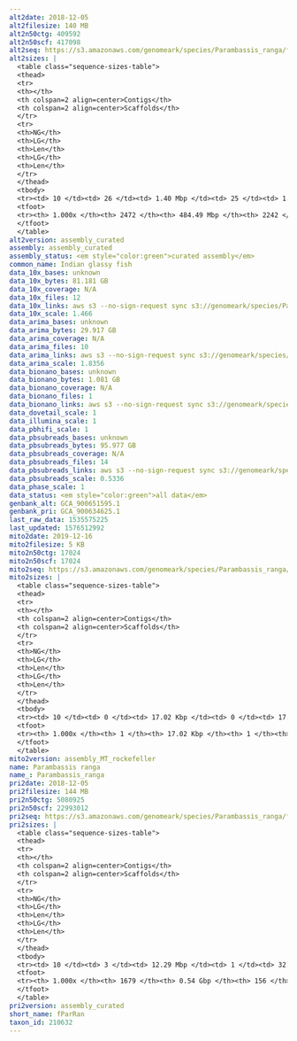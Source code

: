 ```yaml
---
alt2date: 2018-12-05
alt2filesize: 140 MB
alt2n50ctg: 409592
alt2n50scf: 417098
alt2seq: https://s3.amazonaws.com/genomeark/species/Parambassis_ranga/fParRan2/assembly_curated/fParRan2.alt.cur.20181205.fasta.gz
alt2sizes: |
  <table class="sequence-sizes-table">
  <thead>
  <tr>
  <th></th>
  <th colspan=2 align=center>Contigs</th>
  <th colspan=2 align=center>Scaffolds</th>
  </tr>
  <tr>
  <th>NG</th>
  <th>LG</th>
  <th>Len</th>
  <th>LG</th>
  <th>Len</th>
  </tr>
  </thead>
  <tbody>
  <tr><td> 10 </td><td> 26 </td><td> 1.40 Mbp </td><td> 25 </td><td> 1.49 Mbp </td></tr>  <tr><td> 20 </td><td> 69 </td><td> 0.97 Mbp </td><td> 66 </td><td> 0.99 Mbp </td></tr>  <tr><td> 30 </td><td> 128 </td><td> 0.68 Mbp </td><td> 122 </td><td> 0.73 Mbp </td></tr>  <tr><td> 40 </td><td> 210 </td><td> 0.52 Mbp </td><td> 201 </td><td> 0.53 Mbp </td></tr>  <tr style="background-color:#cccccc;"><td> 50 </td><td> 315 </td><td> 0.41 Mbp </td><td> 305 </td><td> 0.42 Mbp </td></tr>  <tr><td> 60 </td><td> 450 </td><td> 0.32 Mbp </td><td> 437 </td><td> 0.33 Mbp </td></tr>  <tr><td> 70 </td><td> 630 </td><td> 0.23 Mbp </td><td> 613 </td><td> 0.24 Mbp </td></tr>  <tr><td> 80 </td><td> 876 </td><td> 0.17 Mbp </td><td> 856 </td><td> 0.17 Mbp </td></tr>  <tr><td> 90 </td><td> 1251 </td><td> 0.10 Mbp </td><td> 1225 </td><td> 0.10 Mbp </td></tr>  <tr><td> 100 </td><td> 2471 </td><td> 6  bp </td><td> 2241 </td><td> 173  bp </td></tr>  </tbody>
  <tfoot>
  <tr><th> 1.000x </th><th> 2472 </th><th> 484.49 Mbp </th><th> 2242 </th><th> 486.55 Mbp </th></tr>
  </tfoot>
  </table>
alt2version: assembly_curated
assembly: assembly_curated
assembly_status: <em style="color:green">curated assembly</em>
common_name: Indian glassy fish
data_10x_bases: unknown
data_10x_bytes: 81.181 GB
data_10x_coverage: N/A
data_10x_files: 12
data_10x_links: aws s3 --no-sign-request sync s3://genomeark/species/Parambassis_ranga/fParRan2/genomic_data/10x/ .<br>
data_10x_scale: 1.466
data_arima_bases: unknown
data_arima_bytes: 29.917 GB
data_arima_coverage: N/A
data_arima_files: 10
data_arima_links: aws s3 --no-sign-request sync s3://genomeark/species/Parambassis_ranga/fParRan2/genomic_data/arima/ .<br>
data_arima_scale: 1.8356
data_bionano_bases: unknown
data_bionano_bytes: 1.081 GB
data_bionano_coverage: N/A
data_bionano_files: 1
data_bionano_links: aws s3 --no-sign-request sync s3://genomeark/species/Parambassis_ranga/fParRan2/genomic_data/bionano/ .<br>
data_dovetail_scale: 1
data_illumina_scale: 1
data_pbhifi_scale: 1
data_pbsubreads_bases: unknown
data_pbsubreads_bytes: 95.977 GB
data_pbsubreads_coverage: N/A
data_pbsubreads_files: 14
data_pbsubreads_links: aws s3 --no-sign-request sync s3://genomeark/species/Parambassis_ranga/fParRan2/genomic_data/pacbio/ . --exclude "*ccs*bam*"<br>
data_pbsubreads_scale: 0.5336
data_phase_scale: 1
data_status: <em style="color:green">all data</em>
genbank_alt: GCA_900651595.1
genbank_pri: GCA_900634625.1
last_raw_data: 1535575225
last_updated: 1576512992
mito2date: 2019-12-16
mito2filesize: 5 KB
mito2n50ctg: 17024
mito2n50scf: 17024
mito2seq: https://s3.amazonaws.com/genomeark/species/Parambassis_ranga/fParRan2/assembly_MT_rockefeller/fParRan2.MT.20191216.fasta.gz
mito2sizes: |
  <table class="sequence-sizes-table">
  <thead>
  <tr>
  <th></th>
  <th colspan=2 align=center>Contigs</th>
  <th colspan=2 align=center>Scaffolds</th>
  </tr>
  <tr>
  <th>NG</th>
  <th>LG</th>
  <th>Len</th>
  <th>LG</th>
  <th>Len</th>
  </tr>
  </thead>
  <tbody>
  <tr><td> 10 </td><td> 0 </td><td> 17.02 Kbp </td><td> 0 </td><td> 17.02 Kbp </td></tr>  <tr><td> 20 </td><td> 0 </td><td> 17.02 Kbp </td><td> 0 </td><td> 17.02 Kbp </td></tr>  <tr><td> 30 </td><td> 0 </td><td> 17.02 Kbp </td><td> 0 </td><td> 17.02 Kbp </td></tr>  <tr><td> 40 </td><td> 0 </td><td> 17.02 Kbp </td><td> 0 </td><td> 17.02 Kbp </td></tr>  <tr style="background-color:#cccccc;"><td> 50 </td><td> 0 </td><td style="background-color:#ff8888;"> 17.02 Kbp </td><td> 0 </td><td style="background-color:#ff8888;"> 17.02 Kbp </td></tr>  <tr><td> 60 </td><td> 0 </td><td> 17.02 Kbp </td><td> 0 </td><td> 17.02 Kbp </td></tr>  <tr><td> 70 </td><td> 0 </td><td> 17.02 Kbp </td><td> 0 </td><td> 17.02 Kbp </td></tr>  <tr><td> 80 </td><td> 0 </td><td> 17.02 Kbp </td><td> 0 </td><td> 17.02 Kbp </td></tr>  <tr><td> 90 </td><td> 0 </td><td> 17.02 Kbp </td><td> 0 </td><td> 17.02 Kbp </td></tr>  <tr><td> 100 </td><td> 0 </td><td> 17.02 Kbp </td><td> 0 </td><td> 17.02 Kbp </td></tr>  </tbody>
  <tfoot>
  <tr><th> 1.000x </th><th> 1 </th><th> 17.02 Kbp </th><th> 1 </th><th> 17.02 Kbp </th></tr>
  </tfoot>
  </table>
mito2version: assembly_MT_rockefeller
name: Parambassis ranga
name_: Parambassis_ranga
pri2date: 2018-12-05
pri2filesize: 144 MB
pri2n50ctg: 5080925
pri2n50scf: 22993012
pri2seq: https://s3.amazonaws.com/genomeark/species/Parambassis_ranga/fParRan2/assembly_curated/fParRan2.pri.cur.20181205.fasta.gz
pri2sizes: |
  <table class="sequence-sizes-table">
  <thead>
  <tr>
  <th></th>
  <th colspan=2 align=center>Contigs</th>
  <th colspan=2 align=center>Scaffolds</th>
  </tr>
  <tr>
  <th>NG</th>
  <th>LG</th>
  <th>Len</th>
  <th>LG</th>
  <th>Len</th>
  </tr>
  </thead>
  <tbody>
  <tr><td> 10 </td><td> 3 </td><td> 12.29 Mbp </td><td> 1 </td><td> 32.18 Mbp </td></tr>  <tr><td> 20 </td><td> 8 </td><td> 10.80 Mbp </td><td> 3 </td><td> 26.05 Mbp </td></tr>  <tr><td> 30 </td><td> 13 </td><td> 9.15 Mbp </td><td> 5 </td><td> 24.70 Mbp </td></tr>  <tr><td> 40 </td><td> 21 </td><td> 6.50 Mbp </td><td> 7 </td><td> 24.49 Mbp </td></tr>  <tr style="background-color:#cccccc;"><td> 50 </td><td> 30 </td><td style="background-color:#88ff88;"> 5.08 Mbp </td><td> 9 </td><td style="background-color:#88ff88;"> 22.99 Mbp </td></tr>  <tr><td> 60 </td><td> 42 </td><td> 4.13 Mbp </td><td> 12 </td><td> 22.47 Mbp </td></tr>  <tr><td> 70 </td><td> 59 </td><td> 2.51 Mbp </td><td> 14 </td><td> 21.89 Mbp </td></tr>  <tr><td> 80 </td><td> 88 </td><td> 1.31 Mbp </td><td> 17 </td><td> 18.87 Mbp </td></tr>  <tr><td> 90 </td><td> 167 </td><td> 0.38 Mbp </td><td> 20 </td><td> 16.01 Mbp </td></tr>  <tr><td> 100 </td><td> 1678 </td><td> 6  bp </td><td> 155 </td><td> 1.17 Kbp </td></tr>  </tbody>
  <tfoot>
  <tr><th> 1.000x </th><th> 1679 </th><th> 0.54 Gbp </th><th> 156 </th><th> 0.55 Gbp </th></tr>
  </tfoot>
  </table>
pri2version: assembly_curated
short_name: fParRan
taxon_id: 210632
---
```

